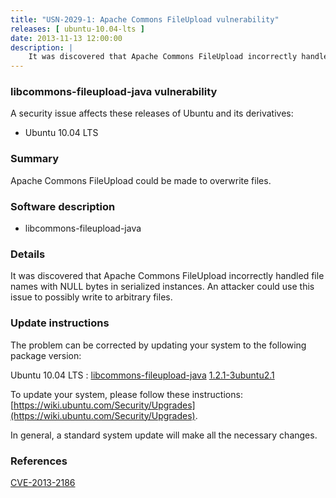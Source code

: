 ```yaml
---
title: "USN-2029-1: Apache Commons FileUpload vulnerability"
releases: [ ubuntu-10.04-lts ]
date: 2013-11-13 12:00:00
description: |
    It was discovered that Apache Commons FileUpload incorrectly handled file names with NULL bytes in serialized instances. An attacker could use this issue to possibly write to arbitrary files. 
--- 
```

 
### libcommons-fileupload-java vulnerability

A security issue affects these releases of Ubuntu and its derivatives:

* Ubuntu 10.04 LTS

### Summary

Apache Commons FileUpload could be made to overwrite files. 

### Software description

* libcommons-fileupload-java 

### Details

It was discovered that Apache Commons FileUpload incorrectly handled file names with NULL bytes in serialized instances. An attacker could use this issue to possibly write to arbitrary files. 

### Update instructions

The problem can be corrected by updating your system to the following package version:

Ubuntu 10.04 LTS
 : [libcommons-fileupload-java](https://launchpad.net/ubuntu/+source/libcommons-fileupload-java) <span> [1.2.1-3ubuntu2.1](https://launchpad.net/ubuntu/+source/libcommons-fileupload-java/1.2.1-3ubuntu2.1) </span> 

To update your system, please follow these instructions: [https://wiki.ubuntu.com/Security/Upgrades](https://wiki.ubuntu.com/Security/Upgrades).

In general, a standard system update will make all the necessary changes. 

### References

 [CVE-2013-2186](http://people.ubuntu.com/~ubuntu-security/cve/CVE-2013-2186)
 
